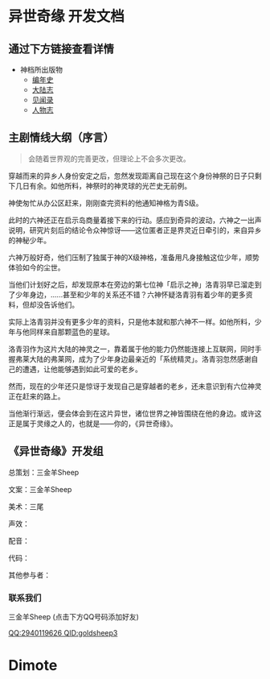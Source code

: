 # 异世奇缘 开发文档

## 通过下方链接查看详情

- 神档所出版物
    - [编年史](sds/bns/index.md)
    - [大陆志](sds/dlz/index.md)
    - [见闻录](sds/jwl/index.md)
    - [人物志](sds/rwz/index.md)

## 主剧情线大纲（序言）

> 会随着世界观的完善更改，但理论上不会多次更改。

穿越而来的异乡人身份安定之后，忽然发现距离自己现在这个身份神祭的日子只剩下几日有余。如他所料，神祭时的神灵球的光芒史无前例。

神使匆忙从办公区赶来，刚刚查完资料的他通知神格为青S级。

此时的六神还正在启示岛商量着接下来的行动。感应到奇异的波动，六神之一出声说明，研究片刻后的结论令众神惊讶——这位匿者正是界灵近日牵引的，来自异乡的神秘少年。

六神万般好奇，他们压制了独属于神的X级神格，准备用凡身接触这位少年，顺势体验如今的尘世。

当他们计划好之后，却发现原本在旁边的第七位神「启示之神」洛青羽早已溜走到了少年身边，......甚至和少年的关系还不错？六神怀疑洛青羽有着少年的更多资料，但却没告诉他们。

实际上洛青羽并没有更多少年的资料，只是他本就和那六神不一样。如他所料，少年与他同样来自那颗蓝色的星球。

洛青羽作为这片大陆的神灵之一，靠着属于他的能力仍然能连接上互联网，同时手握弗莱大陆的弗莱网，成为了少年身边最亲近的「系统精灵」。洛青羽忽然感谢自己的遭遇，让他能够遇到如此可爱的老乡。

然而，现在的少年还只是惊讶于发现自己是穿越者的老乡，还未意识到有六位神灵正在赶来的路上。

当他渐行渐远，便会体会到在这片异世，诸位世界之神皆围绕在他的身边。或许这正是属于灵缘之人的，也就是——你的，《异世奇缘》。

## 《异世奇缘》开发组

总策划：三金羊Sheep

文案：三金羊Sheep

美术：三尾

声效：

配音：

代码：

其他参与者：

### 联系我们

三金羊Sheep (点击下方QQ号码添加好友)

[QQ:2940119626 QID:goldsheep3](https://qm.qq.com/cgi-bin/qm/qr?k=UTi6fzzdpGTAkUEAqNuLN4Z81w6UEL0T&noverify=0)

# Dimote
